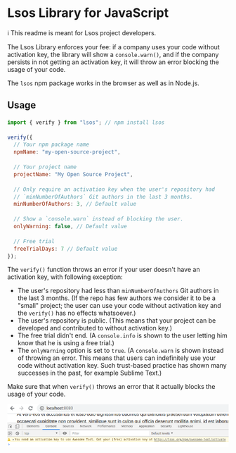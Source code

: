 # Lsos Library for JavaScript

:information_source: This readme is meant for Lsos project developers.

The Lsos Library enforces your fee: if a company uses your code without activation key, the library will show a `console.warn()`, and if the company persists in not getting an activation key, it will throw an error blocking the usage of your code.

The `lsos` npm package works in the browser as well as in Node.js.

## Usage

~~~js
import { verify } from "lsos"; // npm install lsos

verify({
  // Your npm package name
  npmName: "my-open-source-project",

  // Your project name
  projectName: "My Open Source Project",

  // Only require an activation key when the user's repository had
  // `minNumberOfAuthors` Git authors in the last 3 months.
  minNumberOfAuthors: 3, // Default value

  // Show a `console.warn` instead of blocking the user.
  onlyWarning: false, // Default value

  // Free trial
  freeTrialDays: 7 // Default value
});
~~~

The `verify()` function throws an error if your user doesn't have an activation key,
with following exception:
- The user's repository had less than `minNumberOfAuthors` Git authors in the last 3 months.
  (If the repo has few authors we consider it to be a "small" project; the user can use your code without activation key and the `verify()` has no effects whatsoever.)
- The user's repository is public. (This means that your project can be developed and contributed to without activation key.)
- The free trial didn't end. (A `console.info` is shown to the user letting him know that he is using a free trial.)
- The `onlyWarning` option is set to `true`. (A `console.warn` is shown instead of throwing an error. This means that users can indefinitely use your code without activation key. Such trust-based practice has shown many successes in the past, for example Sublime Text.)

Make sure that when `verify()` throws an error that it actually blocks the usage of your code.

<p align="center">
  <img src="/warning.png" />
</p>

<br/>

